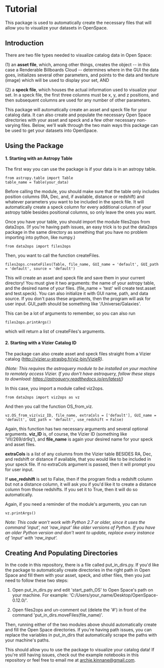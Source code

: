 # Tutorial

This package is used to automatically create the necessary files that will allow you to visualize your datasets in OpenSpace.

## Introduction
There are two file types needed to visualize catalog data in Open Space: 

(1) an **asset file**, which, among other things, creates the object -- in this case a Renderable Billboards Cloud -- determines where in the GUI the data goes, initializes several other parameters, and points to the data and texture (image) which will be used to display your set, AND

(2) a **speck file**, which houses the actual information used to visualize your set. In a speck file, the first three columns must be x, y, and z positions, and then subsequent columns are used for any number of other parameters.

This package will automatically create an asset and speck file for your catalog data. It can also create and populate the necessary Open Space directories with your asset and speck and a few other necessary non-varying files. Below, we'll walk through the two main ways this package can be used to get your datasets into OpenSpace.

## Using the Package

#### 1. Starting with an Astropy Table

The first way you can use the package is if your data is in an astropy table. 
```
from astropy.table import Table
table_name = Table(your_data)
```
Before calling the module,  you should make sure that the table only includes position columns (RA, Dec, and, if available, distance or redshift) and whatever parameters you want to be included in the speck file. It will automatically create a speck column for every additional column of your astropy table besides positional columns, so only leave the ones you want.

Once you have your table, you should import the module files2ops from data2ops. (If you're having path issues, an easy trick is to put the data2ops package in the same directory as something that you have no problem importing into python, like numpy.)

```
from data2ops import files2ops
```
Then, you want to call the function createFiles.
```
files2ops.createFiles(Table, file_name, GUI_name = 'default', GUI_path = 'default', source = 'default')
```
This will create an asset and speck file and save them in your current directory! You must give it two arguments: the name of your astropy table, and the desired name of your files. (file_name = 'test' will create test.asset and test.speck). You can also initialize it with GUI name, path, and data source. If you don't pass these arguments, then the program will ask for user input. GUI_path should be something like '/Universe/Galaxies'. 

This can be a lot of arguments to remember, so you can also run

```
files2ops.printArgs()
```
which  will return a list of createFiles's arguments. 

#### 2. Starting with a Vizier Catalog ID

The package can also create asset and speck files straight from a Vizier catalog (http://vizier.u-strasbg.fr/viz-bin/VizieR).

*(Note: This requires the astroquery module to be installed on your machine to remotely access Vizier. If you don't have astroquery, follow these steps to download: https://astroquery.readthedocs.io/en/latest/)*

In this case, you import a module called viz2ops.

```
from data2ops import viz2ops as vz
```
And then you call the function OS_from_viz.

```
vz.OS_from_viz(viz_ID, file_name, extraCols = ['default'], GUI_name = 'default', GUI_path = 'default', use_redshift = False)
```
Again, this function has two necessary arguments and several optional arguments. **viz_ID** is, of course, the Vizier ID (something like 'VII/269/dr9q'), and **file_name** is again your desired name for your speck and asset files. 

**extraCols** is a list of any columns from the Vizier table BESIDES RA, Dec, and redshift or distance if available, that you would like to be included in your speck file. If no extraCols argument is passed, then it will prompt you for user input. 

If **use_redshift** is set to False, then if the program finds a redshift column but not a distance column, it will ask you if you'd like it to create a distance column from those redshifts. If you set it to True, then it will do so automatically.

Again, if you need a reminder of the module's arguments, you can run

```
vz.printArgs()
```
*Note: This code won't work with Python 2.7 or older, since it uses the command 'input', not 'raw_input' like older versions of Python. If you have an older Python version and don't want to update, replace every instance of 'input' with 'raw_input'.*

## Creating And Populating Directories

In the code in this repository, there is a file called put_in_dirs.py. If you'd like the package to automatically create directories in the right path in Open Space and fill them with your asset, speck, and other files, then you just need to follow these two steps:

1. Open put_in_dirs.py and edit 'start_path_OS' to Open Space's path on your machine. For example: 'C:/Users/your_name/Desktop/OpenSpace-0.12.0/'.

2. Open files2ops and un-comment out (delete the '#') in front of the command 'put_in_dirs.moveFiles(file_name)'.

Then, running either of the two modules above should automatically create and fill the Open Space directories. If you're having path issues, you can replace the variables in put_in_dirs that automatically scrape the paths with your machine's paths.

This should allow you to use the package to visualize your catalog data! If you're still having issues, check out the example notebooks in this repository or feel free to email me at archie.kinnane@gmail.com.


